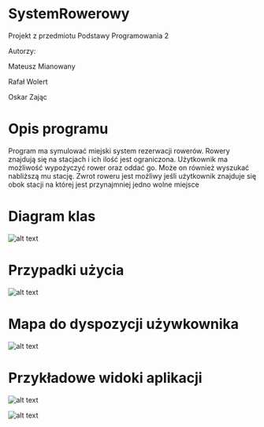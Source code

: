 # SystemRowerowy
Projekt z przedmiotu Podstawy Programowania 2

Autorzy:

Mateusz Mianowany


Rafał Wolert


Oskar Zając

# Opis programu

Program ma symulować miejski system rezerwacji rowerów. Rowery znajdują się na stacjach i ich ilość jest ograniczona. Użytkownik ma możliwość wypożyczyć rower oraz oddać go. Może on
również wyszukać nabliższą mu stację. Zwrot roweru jest możliwy jeśli użytkownik znajduje się obok stacji na której jest przynajmniej jedno wolne miejsce

# Diagram klas

![alt text](https://raw.githubusercontent.com/zoskar/SystemRowerowy/master/UML/uml_class.jpg)

# Przypadki użycia

![alt text](https://raw.githubusercontent.com/zoskar/SystemRowerowy/master/UML/uml_use_case.jpg)

# Mapa do dyspozycji używkownika

![alt text](https://github.com/zoskar/SystemRowerowy/blob/master/system/src/resources/images/bg_final.jpg)

# Przykładowe widoki aplikacji

![alt text](https://github.com/zoskar/SystemRowerowy/blob/master/UML/wypozyczenie.png)

![alt text](https://github.com/zoskar/SystemRowerowy/blob/master/UML/stacja.png)
